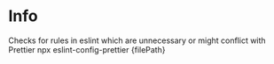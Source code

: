 # Info

Checks for rules in eslint which are unnecessary or might conflict with Prettier
npx eslint-config-prettier {filePath}
